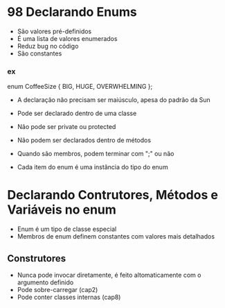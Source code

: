 # 98 Declarando Enums

- São valores pré-definidos
- É uma lista de valores enumerados
- Reduz bug no código
- São constantes

### ex
enum CoffeeSize { BIG, HUGE, OVERWHELMING };

- A declaração não precisam ser maiúsculo, apesa do padrão da Sun
- Pode ser declarado dentro de uma classe
- Não pode ser private ou protected
- Não podem ser declarados dentro de métodos

- Quando são membros, podem terminar com ";" ou não
- Cada item do enum é uma instância do tipo do enum


# Declarando Contrutores, Métodos e Variáveis no enum

- Enum é um tipo de classe especial
- Membros de enum definem constantes com valores mais detalhados

## Construtores
- Nunca pode invocar diretamente, é feito altomaticamente com o argumento definido
- Pode sobre-carregar (cap2) 
- Pode conter classes internas (cap8)
